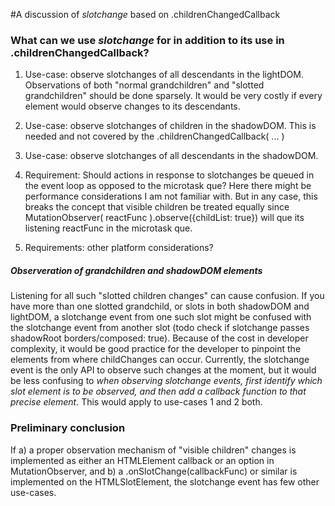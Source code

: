 #A discussion of _slotchange_ based on .childrenChangedCallback        

### What can we use _slotchange_ for in addition to its use in .childrenChangedCallback?

1) Use-case: observe slotchanges of all descendants in the lightDOM. 
Observations of both "normal grandchildren" and "slotted grandchildren" should be done sparsely. 
It would be very costly if every element would observe changes to its descendants. 

2) Use-case: observe slotchanges of children in the shadowDOM. This is needed and not covered by the
.childrenChangedCallback( ... ) 

3) Use-case: observe slotchanges of all descendants in the shadowDOM. 

4) Requirement: Should actions in response to slotchanges be queued in the event loop as opposed to the microtask que? Here
there might be performance considerations I am not familiar with. But in any case, this breaks the concept that
visible children be treated equally since MutationObserver( reactFunc ).observe({childList: true}) will que its
listening reactFunc in the microtask que.                             

5) Requirements: other platform considerations?


##### Observeration of grandchildren and shadowDOM elements
Listening for all such "slotted children changes" can cause confusion. 
If you have more than one slotted grandchild, or slots in both shadowDOM and lightDOM, a slotchange event from 
one such slot might be confused with the slotchange event from another slot 
(todo check if slotchange passes shadowRoot borders/composed: true).
Because of the cost in developer complexity, it would be good practice for the developer to pinpoint 
the elements from where childChanges can occur. 
Currently, the slotchange event is the only API to observe such changes at the moment, 
but it would be less confusing to _when observing slotchange events, first identify which slot element is to be observed, and then add a callback function to that precise element_.
This would apply to use-cases 1 and 2 both.

### Preliminary conclusion                                           
If a) a proper observation mechanism of "visible children" changes 
is implemented as either an HTMLElement callback or an option in 
MutationObserver, and b) a .onSlotChange(callbackFunc) or similar is 
implemented on the HTMLSlotElement, the slotchange event has few other use-cases. 

